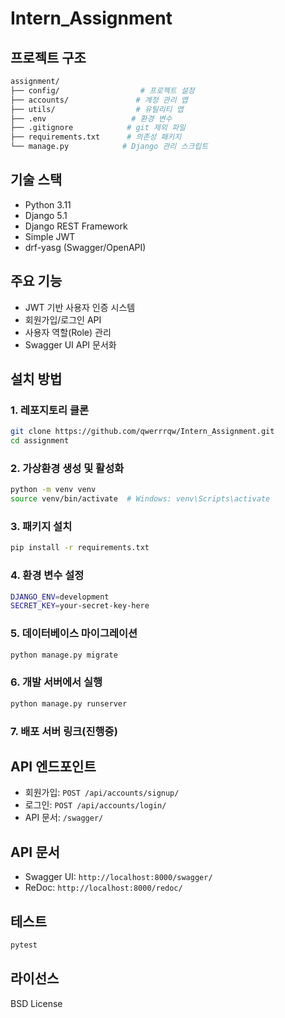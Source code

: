 # Intern_Assignment

## 프로젝트 구조
```bash
assignment/
├── config/                  # 프로젝트 설정
├── accounts/               # 계정 관리 앱
├── utils/                  # 유틸리티 앱
├── .env                   # 환경 변수
├── .gitignore            # git 제외 파일
├── requirements.txt      # 의존성 패키지
└── manage.py            # Django 관리 스크립트
```

## 기술 스택
- Python 3.11
- Django 5.1
- Django REST Framework
- Simple JWT
- drf-yasg (Swagger/OpenAPI)

## 주요 기능
- JWT 기반 사용자 인증 시스템
- 회원가입/로그인 API
- 사용자 역할(Role) 관리
- Swagger UI API 문서화

## 설치 방법

### 1. 레포지토리 클론
```bash
git clone https://github.com/qwerrrqw/Intern_Assignment.git
cd assignment
```

### 2. 가상환경 생성 및 활성화
```bash
python -m venv venv
source venv/bin/activate  # Windows: venv\Scripts\activate
```

### 3. 패키지 설치
```bash
pip install -r requirements.txt
```

### 4. 환경 변수 설정
```bash
DJANGO_ENV=development
SECRET_KEY=your-secret-key-here
```

### 5. 데이터베이스 마이그레이션
```bash
python manage.py migrate
```

### 6. 개발 서버에서 실행
```bash
python manage.py runserver
```

### 7. 배포 서버 링크(진행중)

## API 엔드포인트
- 회원가입: `POST /api/accounts/signup/`
- 로그인: `POST /api/accounts/login/`
- API 문서: `/swagger/`

## API 문서
- Swagger UI: `http://localhost:8000/swagger/`
- ReDoc: `http://localhost:8000/redoc/`

## 테스트
```bash
pytest
```

## 라이선스
BSD License
```